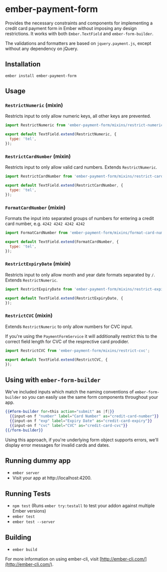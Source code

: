 # ember-payment-form

Provides the necessary constraints and components for implementing a credit card
payment form in Ember without imposing any design restrictions. It works with both
`Ember.TextField` and `ember-form-builder`.

The validations and formatters are based on `jquery.payment.js`, except without
any dependency on jQuery.

## Installation

    ember install ember-payment-form

## Usage

### `RestrictNumeric` (mixin)

Restricts input to only allow numeric keys, all other keys are prevented.

```js
import RestrictNumeric from 'ember-payment-form/mixins/restrict-numeric';

export default TextField.extend(RestrictNumeric, {
  type: 'tel',
});
```

### `RestrictCardNumber` (mixin)

Restricts input to only allow valid card numbers. Extends `RestrictNumeric`.

```js
import RestrictCardNumber from 'ember-payment-form/mixins/restrict-card-number';

export default TextField.extend(RestrictCardNumber, {
  type: 'tel',
});
```

### `FormatCardNumber` (mixin)

Formats the input into separated groups of numbers for entering a credit card
number, e.g. `4242 4242 4242 4242`

```js
import FormatCardNumber from 'ember-payment-form/mixins/format-card-number';

export default TextField.extend(FormatCardNumber, {
  type: 'tel',
});
```

### `RestrictExpiryDate` (mixin)

Restricts input to only allow month and year date formats separated by `/`. 
Extends `RestrictNumeric`.

```js
import RestrictExpiryDate from 'ember-payment-form/mixins/restrict-expiry-date';

export default TextField.extend(RestrictExpiryDate, {
});
```

### `RestrictCVC` (mixin)

Extends `RestrictNumeric` to only allow numbers for CVC input. 

If you're using the `PaymentFormService` it will additionally restrict this to
the correct field length for CVC of the resprective card prodider.

```js
import RestrictCVC from 'ember-payment-form/mixins/restrict-cvc';

export default TextField.extend(RestrictCVC, {
});
```

## Using with `ember-form-builder`

We've included inputs which match the naming conventions of `ember-form-builder`
so you can easily use the same form components throughout your app.

```hbs
{{#form-builder for=this action="submit" as |f|}}
  {{input-on f "number" label="Card Number" as="credit-card-number"}}
  {{input-on f "exp" label="Expiry Date" as="credit-card-expiry"}}
  {{input-on f "cvc" label="CVC" as="credit-card-cvc"}}
{{/form-builder}}
```

Using this approach, if you're underlying form object supports errors, we'll
display error messages for invalid cards and dates.

## Running dummy app

* `ember server`
* Visit your app at http://localhost:4200.

## Running Tests

* `npm test` (Runs `ember try:testall` to test your addon against multiple Ember versions)
* `ember test`
* `ember test --server`

## Building

* `ember build`

For more information on using ember-cli, visit [http://ember-cli.com/](http://ember-cli.com/).
